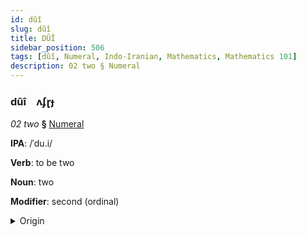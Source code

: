 ```yaml
---
id: dûî
slug: dûî
title: DÛÎ
sidebar_position: 506
tags: [dûî, Numeral, Indo-Iranian, Mathematics, Mathematics 101]
description: 02 two § Numeral
---
```


### dûî&emsp;<span kind="abugida">ʌʄɽɟ</span>

*02 two* **§** [Numeral](../../tags/Numeral)

**IPA**: /ˈdu.i/

**Verb**: to be two

**Noun**: two

**Modifier**: second (ordinal)

<details>
    <summary>Origin</summary>
    Assamese দুই du'i /dui/<br/>
    <em>Indo-Iranian Language Family</em>
</details>